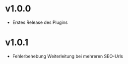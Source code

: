 # v1.0.0
- Erstes Release des Plugins
# v1.0.1
- Fehlerbehebung Weiterleitung bei mehreren SEO-Urls
